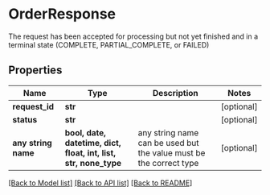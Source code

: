 # OrderResponse

The request has been accepted for processing but not yet finished and in a terminal state (COMPLETE, PARTIAL_COMPLETE, or FAILED)

## Properties
Name | Type | Description | Notes
------------ | ------------- | ------------- | -------------
**request_id** | **str** |  | [optional] 
**status** | **str** |  | [optional] 
**any string name** | **bool, date, datetime, dict, float, int, list, str, none_type** | any string name can be used but the value must be the correct type | [optional]

[[Back to Model list]](../README.md#documentation-for-models) [[Back to API list]](../README.md#documentation-for-api-endpoints) [[Back to README]](../README.md)


